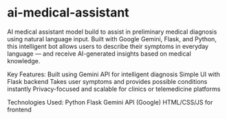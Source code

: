 # ai-medical-assistant
AI medical assistant model build to assist in preliminary medical diagnosis using natural language input. Built with Google Gemini, Flask, and Python, this intelligent bot allows users to describe their symptoms in everyday language — and receive AI-generated insights based on medical knowledge.

Key Features:
Built using Gemini API for intelligent diagnosis
Simple UI with Flask backend
Takes user symptoms and provides possible conditions instantly
Privacy-focused and scalable for clinics or telemedicine platforms

Technologies Used:
Python 
Flask 
Gemini API (Google) 
HTML/CSS/JS for frontend
